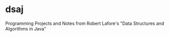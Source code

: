 # dsaj
Programming Projects and Notes from Robert Lafore's "Data Structures and Algorithms in Java"
